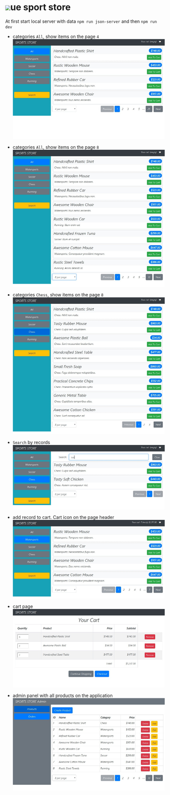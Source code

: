 # <img src="https://ru.vuejs.org/images/logo.png" height="35">ue sport store

At first start local server with data `npm run json-server` and then `npm run dev`
  
* categories `All`, show items on the page `4`   
![allCategorie-4perPage](./snapshots/1.allCategorie-4perPage.jpg)

* categories `All`, show items on the page `8`
![allCategorie-8perPage](./snapshots/2.allCategorie-8perPage.jpg)

* categories `Chess`, show items on the page `8`
![chessCategorie-8perPage](./snapshots/3.chessCategorie-8perPage.jpg)

* `Search` by records    
![search](./snapshots/4.search.jpg)

* add record to cart. Cart icon on the page header
![add-product-to-cart](./snapshots/5.add-product-to-cart.jpg)

* cart page
![cart-page](./snapshots/6.cart-page.jpg)

* admin panel with all products on the application
![admin-panel](./snapshots/7.admin-panel.jpg)

